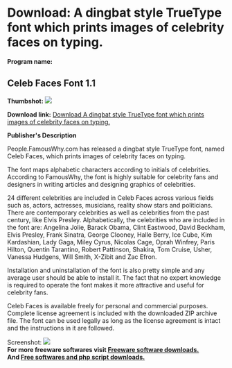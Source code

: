 # Download: A dingbat style TrueType font which prints images of celebrity faces on typing.

**Program name:**

## Celeb Faces Font 1.1

  
**Thumbshot:** ![](http://www.freewarefiles.com/screenshot/celebfacesfont_md.jpg)   
  
**Download link:** [Download A dingbat style TrueType font which prints images of celebrity faces on typing.](http://freesoftwares.boysofts.com/Celeb-Faces-Font_program_57840.html)  
  


**Publisher's Description**  
  


People.FamousWhy.com has released a dingbat style TrueType font, named Celeb Faces, which prints images of celebrity faces on typing. 

The font maps alphabetic characters according to initials of celebrities. According to FamousWhy, the font is highly suitable for celebrity fans and designers in writing articles and designing graphics of celebrities.

24 different celebrities are included in Celeb Faces across various fields such as, actors, actresses, musicians, reality show stars and politicians. There are contemporary celebrities as well as celebrities from the past century, like Elvis Presley. Alphabetically, the celebrities who are included in the font are: Angelina Jolie, Barack Obama, Clint Eastwood, David Beckham, Elvis Presley, Frank Sinatra, George Clooney, Halle Berry, Ice Cube, Kim Kardashian, Lady Gaga, Miley Cyrus, Nicolas Cage, Oprah Winfrey, Paris Hilton, Quentin Tarantino, Robert Pattinson, Shakira, Tom Cruise, Usher, Vanessa Hudgens, Will Smith, X-Zibit and Zac Efron.

Installation and uninstallation of the font is also pretty simple and any average user should be able to install it. The fact that no expert knowledge is required to operate the font makes it more attractive and useful for celebrity fans.

Celeb Faces is available freely for personal and commercial purposes. Complete license agreement is included with the downloaded ZIP archive file. The font can be used legally as long as the license agreement is intact and the instructions in it are followed.

  
  
Screenshot: ![](http://www.freewarefiles.com/screenshot/celebfacesfont.jpg)   
**For more freeware softwares visit [Freeware software downloads.](http://freesoftwares.boysofts.com/)**   
**And [Free softwares and php script downloads.](http://www.boysofts.com/)**
